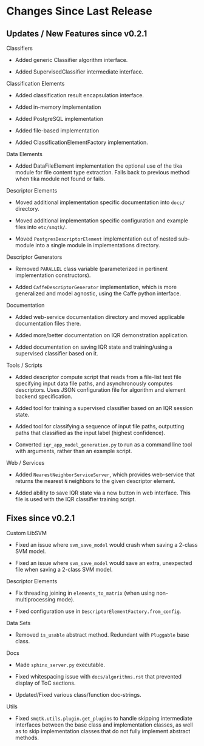 Changes Since Last Release
==========================


Updates / New Features since v0.2.1
-----------------------------------

Classifiers

  * Added generic Classifier algorithm interface.

  * Added SupervisedClassifier intermediate interface.

Classification Elements

  * Added classification result encapsulation interface.

  * Added in-memory implementation

  * Added PostgreSQL implementation

  * Added file-based implementation

  * Added ClassificationElementFactory implementation.

Data Elements

  * Added DataFileElement implementation the optional use of the tika module
    for file content type extraction. Falls back to previous method when tika
    module not found or fails.

Descriptor Elements

  * Moved additional implementation specific documentation into ``docs/``
    directory.

  * Moved additional implementation specific configuration and example files
    into ``etc/smqtk/``.

  * Moved ``PostgresDescriptorElement`` implementation out of nested
    sub-module into a single module in implementations directory.

Descriptor Generators

  * Removed ``PARALLEL`` class variable (parameterized in pertinent
    implementation constructors).

  * Added ``CaffeDescriptorGenerator`` implementation, which is more
    generalized and model agnostic, using the Caffe python interface.

Documentation

  * Added web-service documentation directory and moved applicable
    documentation files there.

  * Added more/better documentation on IQR demonstration application.

  * Added documentation on saving IQR state and training/using a supervised
    classifier based on it.

Tools / Scripts

  * Added descriptor compute script that reads from a file-list text file
    specifying input data file paths, and asynchronously computes descriptors.
    Uses JSON configuration file for algorithm and element backend
    specification.

  * Added tool for training a supervised classifier based on an IQR session
    state.

  * Added tool for classifying a sequence of input file paths, outputting paths
    that classified as the input label (highest confidence).

  * Converted ``iqr_app_model_generation.py`` to run as a command line tool with 
    arguments, rather than an example script.

Web / Services

  * Added ``NearestNeighborServiceServer``, which provides
    web-service that returns the nearest `N` neighbors to the given
    descriptor element.

  * Added ability to save IQR state via a new button in web interface. This file
    is used with the IQR classifier training script.

Fixes since v0.2.1
------------------

Custom LibSVM

  * Fixed an issue where ``svm_save_model`` would crash when saving a 2-class
    SVM model.

  * Fixed an issue where ``svm_save_model`` would save an extra, unexpected
    file when saving a 2-class SVM model.

Descriptor Elements

  * Fix threading joining in ``elements_to_matrix`` (when using
    non-multiprocessing mode).

  * Fixed configuration use in ``DescriptorElementFactory.from_config``.

Data Sets

  * Removed ``is_usable`` abstract method. Redundant with ``Pluggable``
    base class.

Docs

  * Made ``sphinx_server.py`` executable.

  * Fixed whitespacing issue with ``docs/algorithms.rst`` that prevented
    display of ToC sections.

  * Updated/Fixed various class/function doc-strings.

Utils

  * Fixed ``smqtk.utils.plugin.get_plugins`` to handle skipping intermediate
    interfaces between the base class and implementation classes, as well as
    to skip implementation classes that do not fully implement abstract
    methods.
